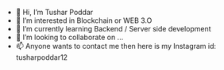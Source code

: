 - 👋 Hi, I’m Tushar Poddar
- 👀 I’m interested in Blockchain or WEB 3.O
- 🌱 I’m currently learning Backend / Server side development 
- 💞️ I’m looking to collaborate on ...
- 📫 Anyone wants to contact me then here is my Instagram id: tusharpoddar12

<!---
tushar0poddar/tushar0poddar is a ✨ special ✨ repository because its `README.md` (this file) appears on your GitHub profile.
You can click the Preview link to take a look at your changes.
--->
